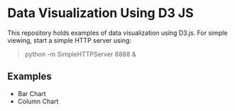 <h1>Data Visualization Using D3 JS</h1>

This repository holds examples of data visualization using D3.js.
For simple viewing, start a simple HTTP server using: <br/>

<blockquote>python -m SimpleHTTPServer 8888 &</blockquote>


<h2>Examples</h2>
<ul>
	<li>Bar Chart</li>
	<li>Column Chart</li>
</ul>
